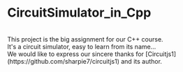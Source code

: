# CircuitSimulator_in_Cpp
<br>
This project is the big assignment for our C++ course.<br>
It's a circuit simulator, easy to learn from its name...<br>
We would like to express our sincere thanks for [Circuitjs1](https://github.com/sharpie7/circuitjs1) and its author.
